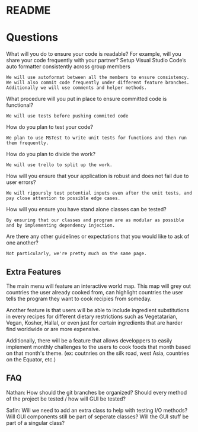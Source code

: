 # README

# Questions

What will you do to ensure your code is readable? For example, will you share your code frequently with your partner? Setup Visual Studio Code’s auto formatter consistently across group members

	We will use autoformat between all the members to ensure consistency. We will also commit code frequently under different feature branches. Additionally we will use comments and helper methods.


What procedure will you put in place to ensure committed code is functional?

	We will use tests before pushing commited code


How do you plan to test your code?	

	We plan to use MSTest to write unit tests for functions and then run them frequently.


How do you plan to divide the work?

	We will use trello to split up the work.


How will you ensure that your application is robust and does not fail due to user errors?

	We will rigoursly test potential inputs even after the unit tests, and pay close attention to possible edge cases.


How will you ensure you have stand alone classes can be tested?

	By ensuring that our classes and program are as modular as possible and by implementing dependency injection.


Are there any other guidelines or expectations that you would like to ask of one another?

	Not particularly, we're pretty much on the same page.


## Extra Features

The main menu will feature an interactive world map. This map will grey out countries the user already cooked from, can highlight countries the user tells the program they want to cook recipies from someday.

Another feature is that users will be able to include ingredient substitutions in every recipes for different dietary restrictions such as Vegetatarian, Vegan, Kosher, Hallal, or even just for certain ingredients that are harder find worldwide or are more expensive.

Additionally, there will be a feature that allows developpers to easily implement monthly challenges to the users to cook foods that month based on that month's theme. (ex: coutnries on the silk road, west Asia, countries on the Equator, etc.)

## FAQ

Nathan:
    How should the git branches be organized?
    Should every method of the project be tested / how will GUI be tested?









Safin:
		Will we need to add an extra class to help with testing I/O methods?
		Will GUI components still be part of seperate classes? Will the GUI stuff be part of a singular class?





